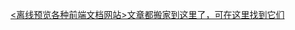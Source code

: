[<离线预览各种前端文档网站>文章都搬家到这里了，可在这里找到它们](../docs/other/%E7%A6%BB%E7%BA%BF%E9%A2%84%E8%A7%88%E5%90%84%E7%A7%8D%E5%89%8D%E7%AB%AF%E6%96%87%E6%A1%A3%E7%BD%91%E7%AB%99.md)
